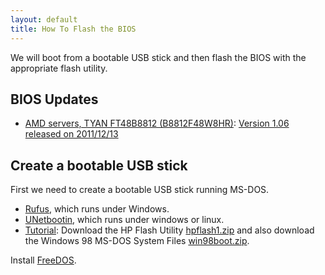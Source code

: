 ```yaml
---
layout: default
title: How To Flash the BIOS
---
```


We will boot from a bootable USB stick and then flash the BIOS with the appropriate flash utility.

BIOS Updates
------------

-   [AMD servers, TYAN FT48B8812 (B8812F48W8HR)](http://www.tyan.com/support_download_bios.aspx?model=B.FT48B8812): [Version 1.06 released on 2011/12/13](ftp://ftp.tyan.com/bios/FT48-B8812_v106.rar)

Create a bootable USB stick
---------------------------

First we need to create a bootable USB stick running MS-DOS.

-   [Rufus](http://rufus.akeo.ie/), which runs under Windows.
-   [UNetbootin](http://unetbootin.sourceforge.net/), which runs under windows or linux.
-   [Tutorial](http://www.sevenforums.com/tutorials/46707-ms-dos-bootable-flash-drive-create.html): Download the HP Flash Utility [hpflash1.zip](http://www.sevenforums.com/attachments/tutorials/42022d1260810265-ms-dos-bootable-flash-drive-create-hpflash1.zip) and also download the Windows 98 MS-DOS System Files [win98boot.zip](http://www.sevenforums.com/attachments/tutorials/42023d1260810265-ms-dos-bootable-flash-drive-create-win98boot.zip).

Install [FreeDOS](http://www.freedos.org/).
